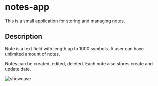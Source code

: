 # notes-app

This is a small application for storing and managing notes.

## Description

Note is a text field with length up to 1000 symbols. A user can have unlimited amount of notes.

Notes can be created, edited, deleted. Each note also stores create and update date.

![showcase](assets/showcase.gif "Showcase")
